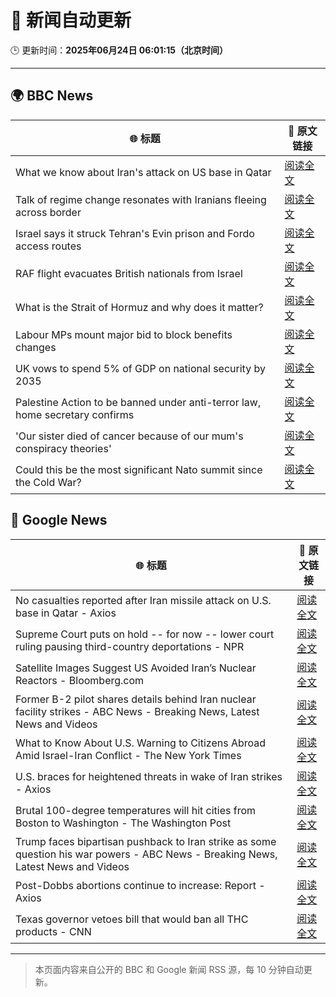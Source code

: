 # 🧠 新闻自动更新

🕒 更新时间：**2025年06月24日 06:01:15（北京时间）**

---

## 🌍 BBC News

| 🌐 标题 | 🔗 原文链接 |
|--------|-------------|
| What we know about Iran's attack on US base in Qatar | [阅读全文](https://www.bbc.com/news/articles/cdjxdgjpd48o) |
| Talk of regime change resonates with Iranians fleeing across border | [阅读全文](https://www.bbc.com/news/articles/cy9xl4nrq8wo) |
| Israel says it struck Tehran's Evin prison and Fordo access routes | [阅读全文](https://www.bbc.com/news/articles/cp8621gnknjo) |
| RAF flight evacuates British nationals from Israel | [阅读全文](https://www.bbc.com/news/articles/cy5wkld3r0xo) |
| What is the Strait of Hormuz and why does it matter? | [阅读全文](https://www.bbc.com/news/articles/c78n6p09pzno) |
| Labour MPs mount major bid to block benefits changes | [阅读全文](https://www.bbc.com/news/articles/c8d6947ej5ro) |
| UK vows to spend 5% of GDP on national security by 2035 | [阅读全文](https://www.bbc.com/news/articles/c07dk90d94vo) |
| Palestine Action to be banned under anti-terror law, home secretary confirms | [阅读全文](https://www.bbc.com/news/articles/c4g83l33wdeo) |
| 'Our sister died of cancer because of our mum's conspiracy theories' | [阅读全文](https://www.bbc.com/news/articles/crenzwyvpn1o) |
| Could this be the most significant Nato summit since the Cold War? | [阅读全文](https://www.bbc.com/news/articles/cqjqvr75v1jo) |

## 📰 Google News

| 🌐 标题 | 🔗 原文链接 |
|--------|-------------|
| No casualties reported after Iran missile attack on U.S. base in Qatar - Axios | [阅读全文](https://news.google.com/rss/articles/CBMidEFVX3lxTE8wNjdNUlpiS1o3UFp3RVNQd1JxUUU5Znh2aHNWMWNPNGtCSkdaS3hmTU45SlhlNzRaOWpwbG90LUVlT18wZVlWT0hLLTZRNVp2aFNtand0VWJwSWVfdGVLcXh1c0RTZVFocXNNSjBiZk5JR3BH?oc=5) |
| Supreme Court puts on hold -- for now -- lower court ruling pausing third-country deportations - NPR | [阅读全文](https://news.google.com/rss/articles/CBMihgFBVV95cUxQWWhNYUJqSnFQSlZYMk56M0tFT0JCLUNkTGtNd1RDdUQ5d25RTWJ5ak93QVhHY2I0OU4tSHEwcUlEYU9hQ2wxajU3bjhKTmV1bURwcHNXNW1kNnZPTElhejlWc2V2aENGelNwb3M5Q0xqRm4wT2tLQ1ZwMzF4NzJ3WHY0bWF4dw?oc=5) |
| Satellite Images Suggest US Avoided Iran’s Nuclear Reactors - Bloomberg.com | [阅读全文](https://news.google.com/rss/articles/CBMipAFBVV95cUxNOC1WQmxLbjZXUHk3cUx1ZUdhRkFibzFXdFFBQ3g5dzgyaE5OUHBUclZIcTZxSVJJOGdGT3ZCT2N3cWg3TGRsZFQ3SVgxVWZmU3ppYzZ6T0t2M05jeEl4WmRYejJKWnltZEtfWmRBTW5WUk5tWWxuZlBxWU5idFpwa1MxWnozaTY3UWNCMTU2eEE1U0xLSERnNkdCSTNNMjNYN0hESw?oc=5) |
| Former B-2 pilot shares details behind Iran nuclear facility strikes - ABC News - Breaking News, Latest News and Videos | [阅读全文](https://news.google.com/rss/articles/CBMinAFBVV95cUxNd21fenJ5aEcxWnltVDdpZmdvcG0zMUkzd3ZTR196VW4tVVRFM01xTklGbkdKWS1mVUVIajRqaEN0WGtoUHBRUzhyYjlJa3lyY25RS2dPN0xjX0xKSzB0QTFxbWhrV05KQ1dLckVTQUp5ZGdJQkZzMEE1QjJURzY3S0hDM1o4c1BKRS1aNk10Y2xQQkFHUTZfcTNzUlLSAaIBQVVfeXFMTndSNU1XTk1WcEpnU0Zac0hYajRZNzRpbTNzeXRZQU01X0luRFoydW1NeHJiNWhNRnZJWDBnc3RieVR1aE9POF8yeVoyNVM1QjBHd1BkblBsWUFISXhUUndSanl5cFUyUUI0OGVnemZNbjhwM0VNYzU3SVVOd1IxVEJLdTlQbGpFU21rQlk3RFg1MDF4eGg0bUhLOU9uc3VNekx3?oc=5) |
| What to Know About U.S. Warning to Citizens Abroad Amid Israel-Iran Conflict - The New York Times | [阅读全文](https://news.google.com/rss/articles/CBMijwFBVV95cUxQdmZrNkU2bk9nZFRGSmxHYU1CRFA3SVdUUmNJeFhVUkRkTm15TGhvRms2N2pwUG4wVnlmNW1CekEtOGs1ZFB6cWQ2WDlOZE1HSGh6dFZvZUozMU9LR3Bva1Jxamt1TFNyV1VrUThnSHZib0hpeHVqQ2wyUExPQTRwNmF0Tzkxelo1czREZ0tsRQ?oc=5) |
| U.S. braces for heightened threats in wake of Iran strikes - Axios | [阅读全文](https://news.google.com/rss/articles/CBMidkFVX3lxTFBES2RreWtON200V3dyck9sYnJTLXlsVFlyRks4ZDhLQnBmU2EwVmJtZGJsNUNYTTV5UFh6MDY1SGpuSW50bGJFUWJQX25fbUNWdU5zeDQxZ3U2bWtLOUZ4WmxlUVZTLWpFbnluSWM4djNsSjZJaHc?oc=5) |
| Brutal 100-degree temperatures will hit cities from Boston to Washington - The Washington Post | [阅读全文](https://news.google.com/rss/articles/CBMikwFBVV95cUxPN3VlOXpCaGd2OHl2VDFCNXZvQm5fQV9EelhHOVFrc2g5eFhlVk9JZjBnNnFSMzMyZ2c2MGlQTm9uemlNREJwZzViS3RxTWY2bHN6aHMwdjdIWVZfelNlTThxMFFxZjRnREN1WEFOR0kzWkwyb1NZdV9QVE13YkpxQmFtTS1WV3hNZDdtQXdTVnZ2Ums?oc=5) |
| Trump faces bipartisan pushback to Iran strike as some question his war powers - ABC News - Breaking News, Latest News and Videos | [阅读全文](https://news.google.com/rss/articles/CBMiqgFBVV95cUxQS2RIcjVCMTBmamlTZllmQ1ZjdENMbFhROUFhX294SFgtd1RwTkRKd0Z5Q2tIWGstOF8zcnpxV3F0RExvRElxSW9qNHNJRzh2UTluMUNJaVQ5XzhYdjIyZm1iYUM5eWQzY1haeThXZjZtdDZ5VE1kMUk1UHpQVzdKdkthcWlNZjM2YzJYRG1uNERiYkhfMFhlYkloNl9NcFJod0ZaRHR1X0RNd9IBrwFBVV95cUxQc3NHVWV4NUZMT1lIalFEY2dqSlRyZE5aY1lVMkxTSWNXQ2FCYXRfd2pOSUZPbHpZazhNVk1DNmREd1ZGOUxUNEFmdUltam5sSnBGZEVZUTdNSmZCZnBqdzVzSmJ1S2ZTQ1Y0Mkl1YUxJYlhHdzFCVFlaUEtxaUdSOWUxelZjVEZQX3hPSThHQ3hVbWdyUmlDc19wb1hrOW1laXRxNmlockpKbWFuVVpZ?oc=5) |
| Post-Dobbs abortions continue to increase: Report - Axios | [阅读全文](https://news.google.com/rss/articles/CBMif0FVX3lxTE1vbzBrOWhzREtUek9TUEhtQnpLWTRzeUNMYzkwemRQUFNTRHJDaERUbGlfYVdjeE9OeU9GTXFyeklDV195VmFRSG5haFBmLTBTUHF2bl9rbkNvWnFkWXRMZ1RfUy10cjdQTTlaZUhFOHUyV1E2bHFWbkkxOGRWTUk?oc=5) |
| Texas governor vetoes bill that would ban all THC products - CNN | [阅读全文](https://news.google.com/rss/articles/CBMia0FVX3lxTE1tZXk4Qkx5bnRiVnd0VDY3dWdMdzA4aFhzcjhxdGtNajR3aDBvNk9LNzg0ZnhrWFVOMndCeElmdDhnd0dCYUp2ZDFQdGkzN21YU0tYLXlqVFplM2ZzM2VPMDZkOW14WVFkWDdJ0gFwQVVfeXFMTWNmMUZGdEMxTUVzMXRiLXZpV1MyNFc5RUl3XzdreWNQYXRGUEFJVlhSdmFlcmFUUVJRY1lZd3F0SkVyRzAwbF9jLVJQZHE4R1F0MUJ0Qkh1b3VFTVM2U01KbVhGTmpXaXZiRkdNZGdQVA?oc=5) |

---
> 本页面内容来自公开的 BBC 和 Google 新闻 RSS 源，每 10 分钟自动更新。
